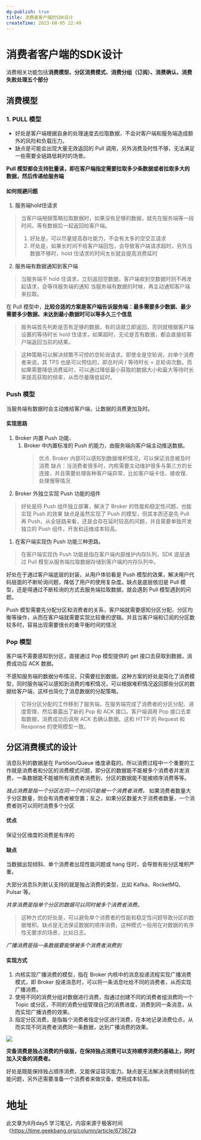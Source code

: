 ```yaml
---
dg-publish: true
title: 消费者客户端的SDK设计
createTime: 2023-08-05 22:49  
---
```


# 消费者客户端的SDK设计

消费相关功能包括**消费模型、分区消费模式、消费分组（订阅）、消费确认、消费失败处理五个部分**
## 消费模型

### 1. PULL 模型

- 好处是客户端根据自身的处理速度去拉取数据，不会对客户端和服务端造成额外的风险和负载压力。
- 缺点是可能会出现大量无效返回的 Pull 调用，另外消费及时性不够，无法满足一些需要全链路低耗时的场景。

**Pull 模型都会支持批量读，即在客户端指定需要拉取多少条数据或者拉取多大的数据，然后传递给服务端**

#### 如何规避问题

1. 服务端hold住请求
> 当客户端根据策略拉取数据时，如果没有足够的数据，就先在服务端等一段时间，等有数据后一起返回给客户端。
>  
>  1. 好处是，可以尽量提高吞吐能力，不会有太多的空交互请求
>  2. 坏处是，如果长时间不给客户端回包，会导致客户端请求超时，另外当数据不够时，hold 住请求的时间太长就会提高消费延时

2.  服务端有数据通知到客户端
> 当服务端不 hold 住请求，立刻返回空数据，客户端收到空数据时则不再发起请求，会等待服务端的通知
>当服务端有数据的时候，再主动通知客户端来拉取。

在 Pull 模型中，**比较合适的方案是客户端告诉服务端：最多需要多少数据、最少需要多少数据、未达到最小数据时可以等多久三个信息**

>服务端首先判断是否有足够的数据，有的话就立即返回，否则就根据客户端设置的等待时长 hold 住请求，如果超时，无论是否有数据，都会直接给客户端返回当前的结果。

>这种策略可以解决频繁不可控的空轮询请求。即使全是空轮询，对单个消费者来说，其 TPS 也是可以预估的，即总时间 / 等待时长 = 总轮询次数。而如果需要降低消费延时，可以通过降低最小获取的数据大小和最大等待时长来提高获取的频率，从而尽量降低延时。

### Push 模型

当服务端有数据时会主动推给客户端，让数据的消费更加及时。

#### 实现思路

1. Broker 内置 Push 功能、
	1. Broker 中内置标准的 Push 的能力，由服务端向客户端主动推送数据。
		> 优点. Broker 内部可以感知到数据堆积情况，可以保证消息被及时消费
		> 缺点：当消费者很多时，内核需要主动维护很多与第三方的长连接，并且需要处理各种客户端异常，比如客户端卡住、接收慢、处理慢等情况
1. Broker 外独立实现 Push 功能的组件
> 好处是将 Push 组件独立部署，解决了 Broker 的性能和稳定性问题，也能实现 Push 的效果
> 缺点是虽然实现了 Push 的模型，但其本质还是先 Pull 再 Push，从全链路来看，还是会存在延时较高的问题，并且需要单独开发独立的 Push 组件，开发和运维成本较高。


1. 在客户端实现伪 Push 功能三种思路。
>在客户端实现伪 Push 功能是指在客户端内部维护内存队列，SDK 底层通过 Pull 模型从服务端拉取数据存储到客户端的内存队列中。

好处在于通过客户端底层的封装，从用户体验看是 Push 模型的效果，解决用户代码层面的不断轮询问题，降低了用户的使用复杂度。缺点是底层依旧是 Pull 模型，还是得通过不断轮询的方式去服务端拉取数据，就会遇到 Pull 模型遇到的问题。

Push 模型需要先分配分区和消费者的关系，客户端就需要感知分区分配、分区均衡等操作，从而在客户端就需要实现比较重的逻辑。并且当客户端和订阅的分区数较多时，容易出现需要很长的重平衡时间的情况
### Pop 模型
客户端不需要感知到分区，直接通过 Pop 模型提供的 get 接口去获取到数据，消费成功后 ACK 数据。

不感知服务端的数据分布情况，只需要拉到数据。这种方案的好处是简化了消费模型，同时服务端可以感知到消费的堆积情况，可以根据堆积情况返回那些分区的数据给客户端，这样也简化了消息数据的分配策略。

>它将分区分配的工作移到了服务端，在服务端完成了消费者的分区分配、进度管理，然后暴露出了新的 Pop 和 ACK 接口。客户端调用 Pop 接口去拿取数据，消费成功后调用 ACK 去确认数据。这和 HTTP 的 Request 和 Response 的使用模型一致。

## 分区消费模式的设计
消息队列的数据是在 Partition/Queue 维度承载的。所以消费过程中一个重要的工作就是消费者和分区的消费模式问题，即分区的数据能不能被多个消费者并发消费，一条数据能不能被所有消费者消费到，分区的数据能不能被顺序消费等等。

*独占消费是指一个分区在同一个时间只能被一个消费者消费。*
如果消费者数量大于分区数量，则会有消费者被空置；反之，如果分区数量大于消费者数量，一个消费者则可以同时消费多个分区

#### 优点
保证分区维度的消费是有序的
#### 缺点
当数据出现倾斜、单个消费者出现性能问题或 hang 住时，会导致有些分区堆积严重。


大部分消息队列默认支持的就是独占消费的类型，比如 Kafka、RocketMQ、Pulsar 等。

*共享消费是指单个分区的数据可以同时被多个消费者消费。*
> 这种方式的好处是，可以避免单个消费者的性能和稳定性问题导致分区的数据堆积。缺点是无法保证数据的顺序消费。这种模式一般用在对数据的有序性无要求的场景，比如日志。

*广播消费是指一条数据要能够被多个消费者消费到*

#### 实现方式

1. 内核实现广播消费的模型，指在 Broker 内核中的消息投递流程实现广播消费模式，即 Broker 投递消息时，可以将一条消息吐给不同的消费者，从而实现广播消费。
2. 使用不同的消费分组对数据进行消费，指通过创建不同的消费者组消费同一个 Topic 或分区，不同的消费分组管理自己的消费进度，消费到同一条消息，从而实现广播消费的效果。
3. 指定分区消费，是指每个消费者指定分区进行消费，在本地记录消费位点，从而实现不同消费者消费同一条数据，达到广播消费的效果。

![](https://static001.geekbang.org/resource/image/f5/92/f59f74ff20f77192c9f6b50abc5d6c92.jpg?wh=1484x458)

**灾备消费是独占消费的升级版，在保持独占消费可以支持顺序消费的基础上，同时加入灾备的消费者。**

好处是既能保持独占顺序消费，又能保证容灾能力。缺点是无法解决消费倾斜的性能问题，另外还需要准备一个消费者来做灾备，使用成本较高。

# 地址

此文章为8月day5 学习笔记，内容来源于极客时间《https://time.geekbang.org/column/article/673672》